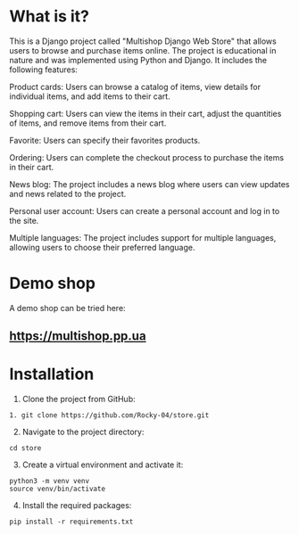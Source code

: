 # What is it?

This is a Django project called "Multishop Django Web Store" that allows users to browse and purchase items online. The
project is educational in nature and was implemented using Python and Django. It includes the
following features:

Product cards: Users can browse a catalog of items, view details for individual items, and add items
to their cart.

Shopping cart: Users can view the items in their cart, adjust the quantities of items, and remove
items from their cart.

Favorite: Users can specify their favorites products.

Ordering: Users can complete the checkout process to purchase the items in their cart.

News blog: The project includes a news blog where users can view updates and news related to the
project.

Personal user account: Users can create a personal account and log in to the site.

Multiple languages: The project includes support for multiple languages, allowing users to choose
their preferred language.

# Demo shop

 A demo shop can be tried here:

## https://multishop.pp.ua

# Installation

1. Clone the project from GitHub:

```
1. git clone https://github.com/Rocky-04/store.git
```

2. Navigate to the project directory:

```
cd store
```

3. Create a virtual environment and activate it:

```
python3 -m venv venv
source venv/bin/activate
```

4. Install the required packages:

```
pip install -r requirements.txt
```


